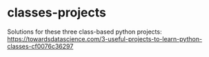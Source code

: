 # classes-projects
Solutions for these three class-based python projects: https://towardsdatascience.com/3-useful-projects-to-learn-python-classes-cf0076c36297

